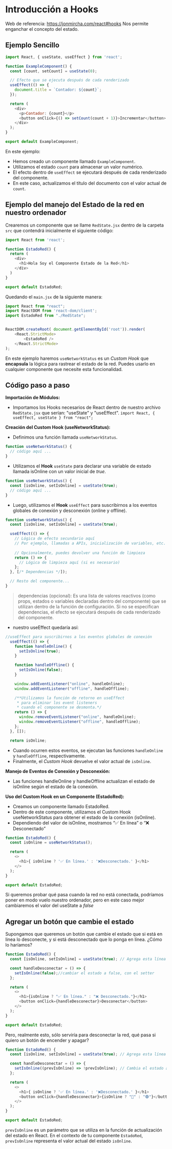 # Introducción a Hooks
Web de referencia: https://jonmircha.com/react#hooks
Nos permite enganchar el concepto del estado.

## Ejemplo Sencillo
```js
import React, { useState, useEffect } from 'react';

function ExampleComponent() {
  const [count, setCount] = useState(0);

  // Efecto que se ejecuta después de cada renderizado
  useEffect(() => {
    document.title = `Contador: ${count}`;
  });

  return (
    <div>
      <p>Contador: {count}</p>
      <button onClick={() => setCount(count + 1)}>Incrementar</button>
    </div>
  );
}

export default ExampleComponent;
```
En este ejemplo:

- Hemos creado un componente llamado `ExampleComponent`.
- Utilizamos el estado `count` para almacenar un valor numérico.
- El efecto dentro de `useEffect` se ejecutará después de cada renderizado del componente.
- En este caso, actualizamos el título del documento con el valor actual de `count`.

## Ejemplo del manejo del Estado de la red en nuestro ordenador
Crearemos un componente que se llame `RedState.jsx` dentro de la carpeta `src` que contendrá inicialmente el siguiente código:
```js
import React from 'react';

function EstadoRed() {
  return (
    <div>
      <h1>Hola Soy el Componente Estado de la Red</h1>
    </div>
  )
}

export default EstadoRed;
```

Quedando el `main.jsx` de la siguiente manera:
```js
import React from "react";
import ReactDOM from 'react-dom/client';
import EstadoRed from "./RedState";


ReactDOM.createRoot( document.getElementById('root')).render(
    <React.StrictMode>
        <EstadoRed />
    </React.StrictMode>
);
```

En este ejemplo haremos `useNetworkStatus` es un *Custom Hook* que **encapsula** la lógica para rastrear el estado de la red. Puedes usarlo en cualquier componente que necesite esta funcionalidad.

## Código paso a paso
**Importación de Módulos:**
- Importamos los Hooks necesarios de React dentro de nuestro archivo `RedState.jsx` que serían: "useState" y "useEffect".
`import React, { useEffect, useState } from "react";` 

**Creación del Custom Hook (useNetworkStatus):**

- Definimos una función llamada `useNetworkStatus`.
```js
function useNetworkStatus() { 
  // código aquí ...
}
```
- Utilizamos el **Hook** `useState` para declarar una variable de estado llamada isOnline con un valor inicial de *true*.
```js
function useNetworkStatus() { 
  const [isOnline, setIsOnline] = useState(true);
  // código aquí ...
}
```

- Luego, utilizamos el **Hook** `useEffect` para suscribirnos a los eventos globales de conexión y desconexión (online y offline).
```js
function useNetworkStatus() { 
  const [isOnline, setIsOnline] = useState(true);

  useEffect(() => {
    // Lógica de efecto secundario aquí
    // Por ejemplo, llamadas a APIs, inicialización de variables, etc.
    
    // Opcionalmente, puedes devolver una función de limpieza
    return () => {
      // Lógica de limpieza aquí (si es necesario)
    };
  }, [/* Dependencias */]);

  // Resto del componente...
}
```
> dependencias (opcional): Es una lista de valores reactivos (como props, estados o variables declaradas dentro del componente) que se utilizan dentro de la función de configuración. Si no se especifican dependencias, el efecto se ejecutará después de cada renderizado del componente.

- nuestro useEffect quedaría así:

```js
//useEffect para suscribirnos a los eventos globales de conexión
  useEffect(() => {
    function handleOnline() {
      setIsOnline(true);
    }

    function handleOffline() {
      setIsOnline(false);
    }

    window.addEventListener("online", handleOnline);
    window.addEventListener("offline", handleOffline);

    /**Utilizamos la función de retorno en useEffect 
     * para eliminar los event listeners 
     * cuando el componente se desmonta.*/
    return () => {
      window.removeEventListener("online", handleOnline);
      window.removeEventListener("offline", handleOffline);
    };
  }, []);

  return isOnline;
```
- Cuando ocurren estos eventos, se ejecutan las funciones `handleOnline` y `handleOffline`, respectivamente.
- Finalmente, el *Custom Hook* devuelve el valor actual de `isOnline`.

**Manejo de Eventos de Conexión y Desconexión:**
- Las funciones handleOnline y handleOffline actualizan el estado de isOnline según el estado de la conexión.

**Uso del Custom Hook en un Componente (EstadoRed):**
- Creamos un componente llamado EstadoRed.
- Dentro de este componente, utilizamos el Custom Hook useNetworkStatus para obtener el estado de la conexión (isOnline).
- Dependiendo del valor de isOnline, mostramos “✅ En línea” o “❌ Desconectado”

```js
function EstadoRed() {
  const isOnline = useNetworkStatus();

  return (
    <>
      <h1>{ isOnline ? '✅ En línea.' : '❌Desconectado.' }</h1>
    </>
  );
}

export default EstadoRed;
```

Si queremos probar qué pasa cuando la red no está conectada, podríamos poner en modo vuelo nuestro ordenador, pero en este caso mejor cambiaremos el valor del useState a *false*

## Agregar un botón que cambie el estado
Supongamos que queremos un botón que cambie el estado que si está en linea lo desconecte, y si está desconectado que lo ponga en línea.
¿Cómo lo haríamos?

```js
function EstadoRed() {
  const [isOnline, setIsOnline] = useState(true); // Agrega esta línea

  const handleDesconectar = () => {
    setIsOnline(false);//cambiar el estado a false, con el setter 
  };

  return (
    <>
      <h1>{isOnline ? "✅ En línea." : "❌ Desconectado."}</h1>
      <button onClick={handleDesconectar}>Desconectar</button>
    </>
  );
}

export default EstadoRed;
```
Pero, realmente esto, sólo serviría para desconectar la red, qué pasa si quiero un botón de encender y apagar?

```js
function EstadoRed() {
  const [isOnline, setIsOnline] = useState(true); // Agrega esta línea

  const handleDesconectar = () => {
    setIsOnline((prevIsOnline) => !prevIsOnline); // Cambia el estado al valor opuesto
  };

  return (
    <>
      <h1>{ isOnline ? '✅ En línea.' : '❌Desconectado.' }</h1>
      <button onClick={handleDesconectar}>{isOnline ? "🔴" : "🟢"}</button>
    </>
  );
}

export default EstadoRed;
```
`prevIsOnline` es un parámetro que se utiliza en la función de actualización del estado en React. En el contexto de tu componente `EstadoRed`, `prevIsOnline` representa el valor actual del estado `isOnline`.